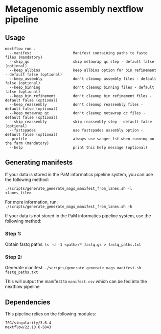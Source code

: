 # Metagenomic assembly nextflow pipeline

## Usage
```
nextflow run .
  --manifest                   Manifest containing paths to fastq files (mandatory)
  --skip_qc                    skip metawrap qc step - default false (optional)
  --keep_allbins               keep allbins option for bin refinement - default false (optional)
  --keep_assembly              don't cleanup assembly files - default false (optional)
  --keep_binning               don't cleanup binning files - default false (optional)
  --keep_bin_refinement        don't cleanup bin refinement files - default false (optional)
  --keep_reassembly            don't cleanup reassembly files - default false (optional)
  --keep_metawrap_qc           don't cleanup metawrap qc files - default false (optional)
  --skip_reassembly            skip reassembly step - default false (optional)
  --fastspades                 use fastspades assembly option - default false (optional)
  -profile                     always use sanger_lsf when running on the farm (mandatory)
  --help                       print this help message (optional)
```

## Generating manifests

If your data is stored in the PaM informatics pipeline system, you can use the following method:

`./scripts/generate_generate_mags_manifest_from_lanes.sh -l <lanes_file>`

For more information, run:
`./scripts/generate_generate_mags_manifest_from_lanes.sh -h`

If your data is not stored in the PaM informatics pipeline system, use the following method:
### Step 1:
Obtain fastq paths:
`ls -d -1 <path>/*.fastq.gz > fastq_paths.txt`
### Step 2:
Generate manifest:
`./scripts/generate_generate_mags_manifest.sh fastq_paths.txt`

This will output the manifest to `manifest.csv` which can be fed into the nextflow pipeline

## Dependencies
This pipeline relies on the following modules:
```
ISG/singularity/3.6.4
nextflow/22.10.6-5843
```
